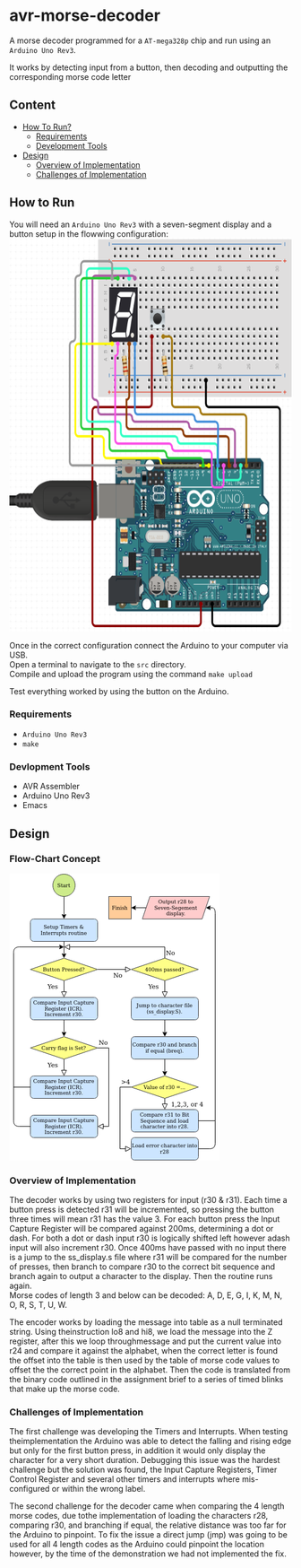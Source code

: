 # avr-morse-decoder
A morse decoder programmed for a `AT-mega328p` chip and run using an `Arduino Uno Rev3`.  
  
It works by detecting input from a button, then decoding and outputting the corresponding morse code letter  
  
## Content
 * [How To Run?](#How-To-Run?)
   - [Requirements](#Requirements)
   - [Development Tools](#Development-Tools)
 * [Design](#Design)
   - [Overview of Implementation](#Overview-of-Implementation)
   - [Challenges of Implementation](#Challenges-of-Implementation)

## How to Run
You will need an `Arduino Uno Rev3` with a seven-segment display and a button setup in the flowwing configuration:  
<img alt="Arduino Layout" height="700" src="README/arduino_layout.png">
  
Once in the correct configuration connect the Arduino to your computer via USB.  
Open a terminal to navigate to the `src` directory.  
Compile and upload the program using the command `make upload`  
  
Test everything worked by using the button on the Arduino.  
  
### Requirements
 * `Arduino Uno Rev3`
 * `make`
  
### Devlopment Tools
 * AVR Assembler
 * Arduino Uno Rev3
 * Emacs
  
## Design
  
### Flow-Chart Concept
  
<img alt="Flow Chart" src="README/decoder_flow.png">
  
### Overview of Implementation
  
The decoder works by using two registers for input (r30 & r31). Each time a button press is detected r31 will be incremented, so pressing the button three times will mean r31 has the value 3. For each button press the Input Capture Register will be compared against 200ms, determining a dot or dash. For both a dot or dash input r30 is logically shifted left however adash input will also increment r30. Once 400ms have passed with no input there is a jump to the ss_display.s file where r31 will be compared for the number of presses, then branch to compare r30 to the correct bit sequence and branch again to output a character to the display. Then the routine runs again.  
Morse codes of length 3 and below can be decoded: A, D, E, G, I, K, M, N, O, R, S, T, U, W.  
  
The encoder works by loading the message into table as a null terminated string. Using theinstruction lo8 and hi8, we load the message into the Z register, after this we loop throughmessage and put the current value into r24 and compare it against the alphabet, when the correct letter is found the offset into the table is then used by the table of morse code values to offset the the correct point in the alphabet. Then the code is translated from the binary code outlined in the assignment brief to a series of timed blinks that make up the morse code.  
  
### Challenges of Implementation
  
The first challenge was developing the Timers and Interrupts. When testing theimplementation the Arduino was able to detect the falling and rising edge but only for the first button press, in addition it would only display the character for a very short duration. Debugging this issue was the hardest challenge but the solution was found, the Input Capture Registers, Timer Control Register and several other timers and interrupts where mis-configured or within the wrong label.  
  
The second challenge for the decoder came when comparing the 4 length morse codes, due tothe implementation of loading the characters r28, comparing r30, and branching if equal, the relative distance was too far for the Arduino to pinpoint. To fix the issue a direct jump (jmp) was going to be used for all 4 length codes as the Arduino could pinpoint the location however, by the time of the demonstration we had not implemented the fix.  
